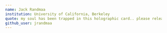 ```yaml
---
name: Jack Randmaa
institution: University of California, Berkeley
quote: my soul has been trapped in this holographic card.. please release me
github_user: jrandmaa
---
```



